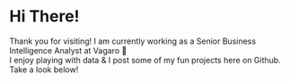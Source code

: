 # Hi There!

Thank you for visiting! I am currently working as a Senior Business Intelligence Analyst at Vagaro :briefcase: <br>
I enjoy playing with data & I post some of my fun projects here on Github. Take a look below!






